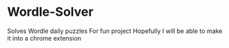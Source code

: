 # Wordle-Solver
Solves Wordle daily puzzles
For fun project
Hopefully I will be able to make it into a chrome extension
